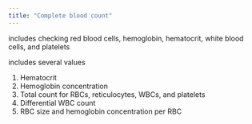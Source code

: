 ```yaml
---
title: "Complete blood count"
---
```

includes checking red blood cells, hemoglobin, hematocrit, white blood cells, and platelets

includes several values
1) Hematocrit
2) Hemoglobin concentration
3) Total count for RBCs, reticulocytes, WBCs, and platelets
4) Differential WBC count
5) RBC size and hemoglobin concentration per RBC

